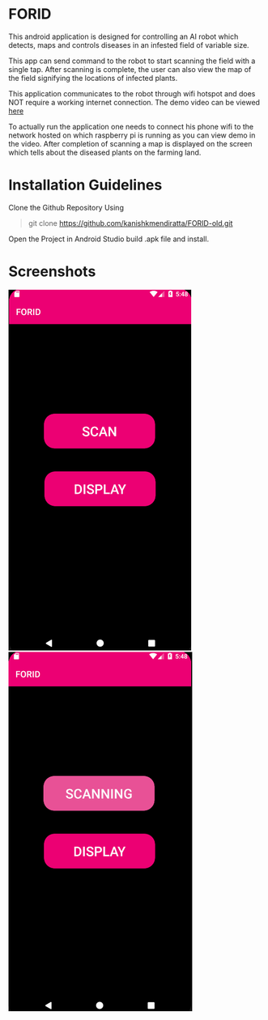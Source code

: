 # FORID
This android application is designed for controlling an AI robot which detects, maps and controls diseases in an infested field of variable size.

This app can send command to the robot to start scanning the field with a single tap. After scanning is complete, the user can also view the map of the field signifying the locations of infected plants.

This application communicates to the robot through wifi hotspot and does NOT require a working internet connection. The demo video can be viewed [here](https://www.youtube.com/watch?v=Ds5jvB_OP2c&t=2s)

To actually run the application one needs to connect his phone wifi to the network hosted on which raspberry pi is running as you can view demo in the video. After completion of scanning a map is displayed on the screen which tells about the diseased plants on the farming land.

# Installation Guidelines
Clone the Github Repository Using
>git clone https://github.com/kanishkmendiratta/FORID-old.git

Open the Project in Android Studio build .apk file and install.

# Screenshots
![Screenshot1](/image1.png)
![Screenshot2](/image2.png)
